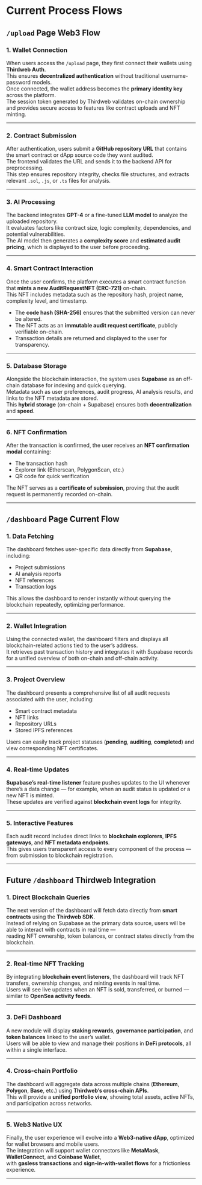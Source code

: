 # Current Process Flows

## `/upload` Page Web3 Flow

### 1. Wallet Connection
When users access the `/upload` page, they first connect their wallets using **Thirdweb Auth**.  
This ensures **decentralized authentication** without traditional username-password models.  
Once connected, the wallet address becomes the **primary identity key** across the platform.  
The session token generated by Thirdweb validates on-chain ownership and provides secure access to features like contract uploads and NFT minting.

---

### 2. Contract Submission
After authentication, users submit a **GitHub repository URL** that contains the smart contract or dApp source code they want audited.  
The frontend validates the URL and sends it to the backend API for preprocessing.  
This step ensures repository integrity, checks file structures, and extracts relevant `.sol`, `.js`, or `.ts` files for analysis.

---

### 3. AI Processing
The backend integrates **GPT-4** or a fine-tuned **LLM model** to analyze the uploaded repository.  
It evaluates factors like contract size, logic complexity, dependencies, and potential vulnerabilities.  
The AI model then generates a **complexity score** and **estimated audit pricing**, which is displayed to the user before proceeding.

---

### 4. Smart Contract Interaction
Once the user confirms, the platform executes a smart contract function that **mints a new AuditRequestNFT (ERC-721)** on-chain.  
This NFT includes metadata such as the repository hash, project name, complexity level, and timestamp.  

- The **code hash (SHA-256)** ensures that the submitted version can never be altered.  
- The NFT acts as an **immutable audit request certificate**, publicly verifiable on-chain.  
- Transaction details are returned and displayed to the user for transparency.

---

### 5. Database Storage
Alongside the blockchain interaction, the system uses **Supabase** as an off-chain database for indexing and quick querying.  
Metadata such as user preferences, audit progress, AI analysis results, and links to the NFT metadata are stored.  
This **hybrid storage** (on-chain + Supabase) ensures both **decentralization** and **speed**.

---

### 6. NFT Confirmation
After the transaction is confirmed, the user receives an **NFT confirmation modal** containing:  
- The transaction hash  
- Explorer link (Etherscan, PolygonScan, etc.)  
- QR code for quick verification  

The NFT serves as a **certificate of submission**, proving that the audit request is permanently recorded on-chain.

---

## `/dashboard` Page Current Flow

### 1. Data Fetching
The dashboard fetches user-specific data directly from **Supabase**, including:  
- Project submissions  
- AI analysis reports  
- NFT references  
- Transaction logs  

This allows the dashboard to render instantly without querying the blockchain repeatedly, optimizing performance.

---

### 2. Wallet Integration
Using the connected wallet, the dashboard filters and displays all blockchain-related actions tied to the user’s address.  
It retrieves past transaction history and integrates it with Supabase records for a unified overview of both on-chain and off-chain activity.

---

### 3. Project Overview
The dashboard presents a comprehensive list of all audit requests associated with the user, including:  
- Smart contract metadata  
- NFT links  
- Repository URLs  
- Stored IPFS references  

Users can easily track project statuses (**pending**, **auditing**, **completed**) and view corresponding NFT certificates.

---

### 4. Real-time Updates
**Supabase’s real-time listener** feature pushes updates to the UI whenever there’s a data change — for example, when an audit status is updated or a new NFT is minted.  
These updates are verified against **blockchain event logs** for integrity.

---

### 5. Interactive Features
Each audit record includes direct links to **blockchain explorers**, **IPFS gateways**, and **NFT metadata endpoints**.  
This gives users transparent access to every component of the process — from submission to blockchain registration.

---

## Future `/dashboard` Thirdweb Integration

### 1. Direct Blockchain Queries
The next version of the dashboard will fetch data directly from **smart contracts** using the **Thirdweb SDK**.  
Instead of relying on Supabase as the primary data source, users will be able to interact with contracts in real time —  
reading NFT ownership, token balances, or contract states directly from the blockchain.

---

### 2. Real-time NFT Tracking
By integrating **blockchain event listeners**, the dashboard will track NFT transfers, ownership changes, and minting events in real time.  
Users will see live updates when an NFT is sold, transferred, or burned — similar to **OpenSea activity feeds**.

---

### 3. DeFi Dashboard
A new module will display **staking rewards**, **governance participation**, and **token balances** linked to the user’s wallet.  
Users will be able to view and manage their positions in **DeFi protocols**, all within a single interface.

---

### 4. Cross-chain Portfolio
The dashboard will aggregate data across multiple chains (**Ethereum**, **Polygon**, **Base**, etc.) using **Thirdweb’s cross-chain APIs**.  
This will provide a **unified portfolio view**, showing total assets, active NFTs, and participation across networks.

---

### 5. Web3 Native UX
Finally, the user experience will evolve into a **Web3-native dApp**, optimized for wallet browsers and mobile users.  
The integration will support wallet connectors like **MetaMask**, **WalletConnect**, and **Coinbase Wallet**,  
with **gasless transactions** and **sign-in-with-wallet flows** for a frictionless experience.

---
